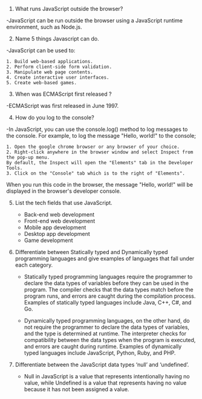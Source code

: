 1. What runs JavaScript outside the browser?

  -JavaScript can be run outside the browser using a JavaScript runtime environment, such as Node.js.

2. Name 5 things Javascript can do.

  -JavaScript can be used to:

    1. Build web-based applications.  
    2. Perform client-side form validation.  
    3. Manipulate web page contents.  
    4. Create interactive user interfaces.  
    5. Create web-based games.  
  
3. When was ECMAScript first released ?

  -ECMAScript was first released in June 1997.

4. How do you log to the console?

  -In JavaScript, you can use the console.log() method to log messages to the console. For example, to log the message "Hello, world!" to the console; 
  
    1. Open the google chrome browser or any browser of your choice.
    2. Right-click anywhere in the browser window and select Inspect from the pop-up menu. 
    By default, the Inspect will open the "Elements" tab in the Developer Tools. 
    3. Click on the "Console" tab which is to the right of "Elements".

   When you run this code in the browser, the message "Hello, world!" will be displayed in the browser's developer console.

5. List the tech fields that use JavaScript.
    - Back-end web development
    - Front-end web development
    - Mobile app development
    - Desktop app development
    - Game development

6.  Differentiate between Statically typed and Dynamically typed programming languages and give examples of languages that fall under each category.
    - Statically typed programming languages require the programmer to declare the data types of variables before they can be used in the program. The compiler checks that the data types match before the program runs, and errors are caught during the compilation process. Examples of statically typed languages include Java, C++, C#, and Go.

    - Dynamically typed programming languages, on the other hand, do not require the programmer to declare the data types of variables, and the type is determined at runtime. The interpreter checks for compatibility between the data types when the program is executed, and errors are caught during runtime. Examples of dynamically typed languages include JavaScript, Python, Ruby, and PHP.

7. Differentiate between the JavaScript data types ‘null’ and ‘undefined’.
   - Null in JavaScript is a value that represents intentionally having no value, while Undefined is a value that represents having no value because it has not been assigned a value.    